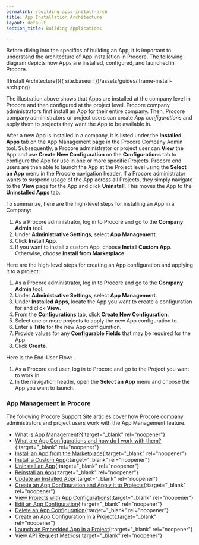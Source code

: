 ```yaml
---
permalink: /building-apps-install-arch
title: App Installation Architecture
layout: default
section_title: Building Applications

---
```


Before diving into the specifics of building an App, it is important to understand the architecture of App installation in Procore. The following diagram depicts how Apps are installed, configured, and launched in Procore.

![Install Architecture]({{ site.baseurl }}/assets/guides/iframe-install-arch.png)

The illustration above shows that Apps are installed at the company level in Procore and then configured at the project level. Procore company administrators first install an App for their entire company. Then, Procore company administrators or project users can create _App configurations_ and apply them to projects they want the App to be available in.

After a new App is installed in a company, it is listed under the **Installed Apps** tab on the App Management page in the Procore Company Admin tool. Subsequently, a Procore administrator or project user can **View** the App and use **Create New Configuration** on the **Configurations** tab to configure the App for use in one or more specific Projects. Procore end users are then able to launch the App at the Project level using the **Select an App** menu in the Procore navigation header. If a Procore administrator wants to suspend usage of the App across all Projects, they simply navigate to the **View** page for the App and click **Uninstall**. This moves the App to the **Uninstalled Apps** tab.

To summarize, here are the high-level steps for installing an App in a Company:

1. As a Procore administrator, log in to Procore and go to the **Company Admin** tool.
1. Under **Administrative Settings**, select **App Management**.
1. Click **Install App**.
1. If you want to install a custom App, choose **Install Custom App**. Otherwise, choose **Install from Marketplace**.

Here are the high-level steps for creating an App configuration and applying it to a project:

1. As a Procore administrator, log in to Procore and go to the **Company Admin** tool.
1. Under **Administrative Settings**, select **App Management**.
1. Under **Installed Apps**, locate the App you want to create a configuration for and click **View**.
1. From the **Configurations** tab, click **Create New Configuration**.
1. Select one or more projects to apply the new App configuration to.
1. Enter a **Title** for the new App configuration.
1. Provide values for any **Configurable Fields** that may be required for the App.
1. Click **Create**.

Here is the End-User Flow:

1. As a Procore end user, log in to Procore and go to the Project you want to work in.
1. In the navigation header, open the **Select an App** menu and choose the App you want to launch.

### App Management in Procore

The following Procore Support Site articles cover how Procore company administrators and project users work with the App Management feature.

- [What is App Management?](https://support.procore.com/faq/what-is-app-management){:target="_blank" rel="noopener"}
- [What are App Configurations and how do I work with them?](https://support.procore.com/faq/what-are-app-configurations){:target="_blank" rel="noopener"}
- [Install an App from the Marketplace](https://support.procore.com/products/online/user-guide/company-level/admin/tutorials/install-app-from-marketplace){:target="_blank" rel="noopener"}
- [Install a Custom App](https://support.procore.com/products/online/user-guide/company-level/admin/tutorials/install-a-custom-app){:target="_blank" rel="noopener"}
- [Uninstall an App](https://support.procore.com/products/online/user-guide/company-level/admin/tutorials/uninstall-app){:target="_blank" rel="noopener"}
- [Reinstall an App](https://support.procore.com/products/online/user-guide/company-level/admin/tutorials/reinstall-an-app){:target="_blank" rel="noopener"}
- [Update an Installed App](https://support.procore.com/products/online/user-guide/company-level/admin/tutorials/update-installed-app){:target="_blank" rel="noopener"}
- [Create an App Configuration and Apply it to Projects](https://support.procore.com/products/online/user-guide/company-level/admin/tutorials/create-app-configuration){:target="_blank" rel="noopener"}
- [View Projects with App Configurations](https://support.procore.com/products/online/user-guide/company-level/admin/tutorials/view-project-configs){:target="_blank" rel="noopener"}
- [Edit an App Configuration](https://support.procore.com/products/online/user-guide/company-level/admin/tutorials/edit-app-configuration){:target="_blank" rel="noopener"}
- [Delete an App Configuration](https://support.procore.com/products/online/user-guide/company-level/admin/tutorials/delete-app-configuration){:target="_blank" rel="noopener"}
- [Create an App Configuration in a Project](https://support.procore.com/products/online/user-guide/project-level/home/tutorials/configure-app-in-project){:target="_blank" rel="noopener"}
- [Launch an Embedded App in a Project](https://support.procore.com/products/online/user-guide/project-level/home/tutorials/launch-embedded-app){:target="_blank" rel="noopener"}
- [View API Request Metrics](https://support.procore.com/products/online/user-guide/company-level/admin/tutorials/view-api-request-metrics){:target="_blank" rel="noopener"}
